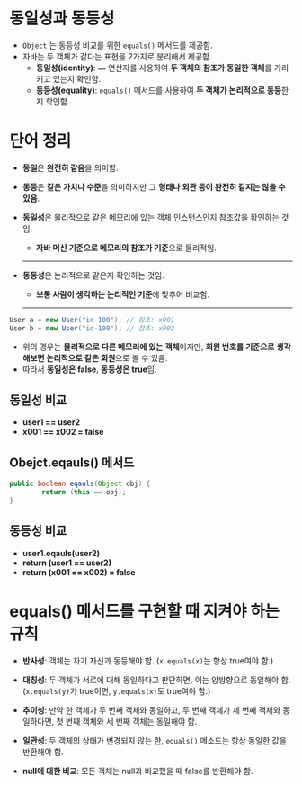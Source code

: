 # 동일성과 동등성

- `Object` 는 동등성 비교를 위한 `equals()` 메서드를 제공함.
- 자바는 두 객체가 같다는 표현을 2가지로 분리해서 제공함.
    - **동일성(identity)**: `==` 연산자를 사용하여 **두 객체의 참조가 동일한 객체**를 가리키고 있는지 확인함.
    - **동등성(equality)**: `equals()` 메서드를 사용하여 **두 객체가 논리적으로 동등**한지 학인함.

# 단어 정리

- **동일**은 **완전히 같음**을 의미함.
- **동등**은 **같은 가치나 수준**을 의미하지만 그 **형태나 외관 등이 완전히 같지는 않을 수 있음**.
- **동일성**은 물리적으로 같은 메모리에 있는 객체 인스턴스인지 참조값을 확인하는 것임.
    - **자바 머신 기준으로 메모리의 참조가 기준**으로 물리적임.
    
    ---
    
- **동등성**은 논리적으로 같은지 확인하는 것임.
    - **보통 사람이 생각하는 논리적인 기준**에 맞추어 비교함.
    
    ---
    

```java
User a = new User("id-100"); // 참조: x001
User b = new User("id-100"); // 참조: x002
```

- 위의 경우는 **물리적으로 다른 메모리에 있는 객체**이지만, **회원 번호를 기준으로 생각해보면 논리적으로 같은 회원**으로 볼 수 있음.
- 따라서 **동일성은 false**, **동등성은 true**임.

## 동일성 비교

- **user1 == user2**
- **x001 == x002 = false**
    
## Obejct.eqauls() 메서드

```java
public boolean eqauls(Object obj) {
        return (this == obj);
}
```

## 동등성 비교

- **user1.eqauls(user2)**
- **return (user1 == user2)**
- **return (x001 == x002) = false**

# equals() 메서드를 구현할 때 지켜야 하는 규칙

- **반사성**: 객체는 자기 자신과 동등해야 함. (`x.equals(x)`는 항상 true여야 함.)
  
- **대칭성**: 두 객체가 서로에 대해 동일하다고 판단하면, 이는 양방향으로 동일해야 함.
(`x.equals(y)`가 true이면, `y.equals(x)`도 true여야 함.)

- **추이성**: 만약 한 객체가 두 번째 객체와 동일하고, 두 번째 객체가 세 번째 객체와 동일하다면, 첫 번째 객체와 세 번째 객체는 동일해야 함.
  
- **일관성**: 두 객체의 상태가 변경되지 않는 한, `equals()` 메소드는 항상 동일한 값을 반환해야 함.
  
- **null에 대한 비교**: 모든 객체는 null과 비교했을 때 false를 반환해야 함.
